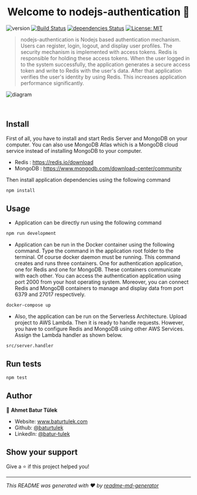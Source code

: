 <h1 align="center">Welcome to nodejs-authentication 👋</h1>

![version](https://img.shields.io/badge/version--0.2.0-blue.svg)
[![Build Status](https://travis-ci.com/baturtulek/nodejs-authentication.svg?branch=master)](https://travis-ci.com/baturtulek/nodejs-authentication)
[![dependencies Status](https://david-dm.org/baturtulek/nodejs-authentication/status.svg)](https://david-dm.org/baturtulek/nodejs-authentication)
[![License: MIT](https://img.shields.io/badge/License-MIT-yellow.svg)](https://opensource.org/licenses/MIT)


> nodejs-authentication is Nodejs based authentication mechanism. Users can register, login, logout, and display user profiles. The security mechanism is implemented with access tokens. Redis is responsible for holding these access tokens. When the user logged in to the system successfully, the application generates a secure access token and write to Redis with the user's data. After that application verifies the user's identity by using Redis. This increases application performance significantly.

![diagram](https://user-images.githubusercontent.com/36362640/73137541-5a110f80-406a-11ea-81ca-7a8ad5fad6f5.png)

<br/>

## Install
First of all, you have to install and start Redis Server and MongoDB on your computer. You can also use MongoDB Atlas which is a MongoDB cloud service instead of installing MongoDB to your computer.
* Redis : https://redis.io/download
* MongoDB : https://www.mongodb.com/download-center/community

Then install application dependencies using the following command

```sh
npm install
```
## Usage

* Application can be directly run using the following command

```sh
npm run development
```

* Application can be run in the Docker container using the following command. Type the command in the application root folder to the terminal. Of course docker daemon must be running. This command creates and runs three containers. One for authentication application, one for Redis and one for MongoDB. These containers communicate with each other. You can access the authentication application using port 2000 from your host operating system. Moreover, you can connect Redis and MongoDB containers to manage and display data from port 6379 and 27017 respectively.

```sh
docker-compose up
```

* Also, the application can be run on the Serverless Architecture. Upload project to AWS Lambda. Then it is ready to handle requests. However, you have to configure Redis and MongoDB using other AWS Services. Assign the Lambda handler as shown below.

```sh
src/server.handler
```


## Run tests

```sh
npm test
```

## Author

👤 **Ahmet Batur Tülek**

* Website: www.baturtulek.com
* Github: [@baturtulek](https://github.com/baturtulek)
* LinkedIn: [@batur-tulek](https://linkedin.com/in/batur-tulek)

## Show your support

Give a ⭐️ if this project helped you!

***
_This README was generated with ❤️ by [readme-md-generator](https://github.com/kefranabg/readme-md-generator)_